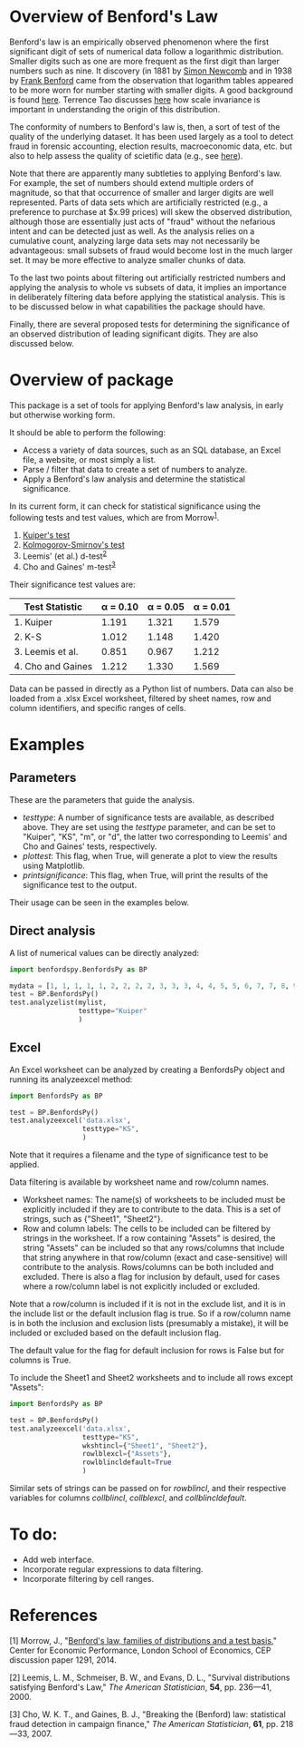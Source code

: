 # Overview of Benford's Law

Benford's law is an empirically observed phenomenon where the first significant digit of sets of
numerical data follow a logarithmic distribution. Smaller digits such as one are more frequent as
the first digit than larger numbers such as nine. It discovery (in 1881 by 
<a href="https://en.wikipedia.org/wiki/Simon_Newcomb" target="_blank">Simon Newcomb</a> and in 1938 by
<a href="https://en.wikipedia.org/wiki/Frank_Benford" target="_blank">Frank Benford</a> came from the
observation that logarithm tables appeared to be more worn for number starting with smaller digits. A
good background is found <a href="https://en.wikipedia.org/wiki/Benford%27s_law" target="_blank">here</a>.
Terrence Tao discusses
<a href="https://terrytao.wordpress.com/2009/07/03/benfords-law-zipfs-law-and-the-pareto-distribution/"
target="_blank">here</a> how scale invariance is important in understanding the origin of this distribution.

The conformity of numbers to Benford's law is, then, a sort of test of the quality of the underlying 
dataset. It has been used largely as a tool to detect fraud in forensic accounting, election results,
macroeconomic data, etc. but also to help assess the quality of scietific data (e.g., see
<a href="http://www.checkyourdata.com/index.php" target="_blank">here</a>).

Note that there are apparently many subtleties to applying Benford's law. For example, the set of 
numbers should extend multiple orders of magnitude, so that that occurrence of smaller and larger digits
are well represented. Parts of data sets which are artificially restricted (e.g., a preference to
purchase at $x.99 prices) will skew the observed distribution, although those are essentially just acts 
of "fraud" without the nefarious intent and can be detected just as well. As the analysis relies on a 
cumulative count, analyzing large data sets may not necessarily be advantageous: small subsets of
fraud would become lost in the much larger set. It may be more effective to analyze smaller chunks
of data.

To the last two points about filtering out artificially restricted numbers and applying the analysis to 
whole vs subsets of data, it implies an importance in deliberately filtering data before
applying the statistical analysis. This is to be discussed below in what capabilities the package should have.

Finally, there are several proposed tests for determining the significance of an observed distribution
of leading significant digits. They are also discussed below.

# Overview of package

This package is a set of tools for applying Benford's law analysis, in early but otherwise working form.

It should be able to perform the following:

* Access a variety of data sources, such as an SQL database, an Excel file, a website, or most simply a list.
* Parse / filter that data to create a set of numbers to analyze.
* Apply a Benford's law analysis and determine the statistical significance.

In its current form, it can check for statistical significance using the following tests and test values,
which are from Morrow<sup>[1](#Morrow)</sup>.

1. <a href="https://en.wikipedia.org/wiki/Kuiper's_test" target="_blank">Kuiper's test</a>
2. <a href="https://en.wikipedia.org/wiki/Kolmogorov%E2%80%93Smirnov_test" target="_blank">Kolmogorov-Smirnov's test</a>
3. Leemis' (et al.) d-test<sup>[2](#Leemis)</sup>
4. Cho and Gaines' m-test<sup>[3](#Cho-Gaines)</sup>

Their significance test values are:

| Test Statistic   | &#945; = 0.10 | &#945; = 0.05 | &#945; = 0.01 |
| ---              | ---           | ---           | ---           |
| 1. Kuiper        | 1.191         | 1.321         | 1.579         |
| 2. K-S           | 1.012         | 1.148         | 1.420         |
| 3. Leemis et al. | 0.851         | 0.967         | 1.212         |
| 4. Cho and Gaines| 1.212         | 1.330         | 1.569         |

Data can be passed in directly as a Python list of numbers. Data can also be loaded from a
.xlsx Excel worksheet, filtered by sheet names, row and column identifiers, and specific ranges of
cells.

# Examples

## Parameters

These are the parameters that guide the analysis.

* *testtype*: A number of significance tests are available, as described above. They are set using the *testtype*
parameter, and can be set to "Kuiper", "KS", "m", or "d", the latter two corresponding to Leemis' and Cho and Gaines'
tests, respectively.
* *plottest*: This flag, when True, will generate a plot to view the results using Matplotlib.
* *printsignificance*: This flag, when True, will print the results of the significance test to the output.

Their usage can be seen in the examples below.

## Direct analysis

A list of numerical values can be directly analyzed:

```python
import benfordspy.BenfordsPy as BP

mydata = [1, 1, 1, 1, 1, 2, 2, 2, 2, 3, 3, 3, 4, 4, 5, 5, 6, 7, 7, 8, 9]
test = BP.BenfordsPy()
test.analyzelist(mylist,
                 testtype="Kuiper"
                 )
```

## Excel

An Excel worksheet can be analyzed by creating a BenfordsPy object and running its analyzeexcel method:

```python
import BenfordsPy as BP

test = BP.BenfordsPy()
test.analyzeexcel('data.xlsx',
                  testtype="KS",
                  )
```

Note that it requires a filename and the type of significance test to be applied.

Data filtering is available by worksheet name and row/column names.

* Worksheet names: The name(s) of worksheets to be included must be explicitly included if
they are to contribute to the data. This is a set of strings, such as {"Sheet1", "Sheet2"}.
* Row and column labels: The cells to be included can be filtered by strings in the worksheet. If a row
containing "Assets" is desired, the string "Assets" can be included so that any rows/columns that
include that string anywhere in that row/column (exact and case-sensitive) will contribute to the analysis.
Rows/columns can be both included and excluded. There is also a flag for inclusion by default, used for cases where
a row/column label is not explicitly included or excluded.

Note that a row/column is included if it is not in the exclude list, and it is in the include list
or the default inclusion flag is true. So if a row/column name is in both the inclusion and exclusion
lists (presumably a mistake), it will be included or excluded based on the default inclusion flag.

The default value for the flag for default inclusion for rows is False but for columns is True.

To include the Sheet1 and Sheet2 worksheets and to include all rows except "Assets":
```python
import BenfordsPy as BP

test = BP.BenfordsPy()
test.analyzeexcel('data.xlsx',
                  testtype="KS",
                  wkshtincl={"Sheet1", "Sheet2"},
                  rowlblexcl={"Assets"},
                  rowlblincldefault=True
                  )
```

Similar sets of strings can be passed on for *rowblincl*, and their respective variables for columns
*collblincl*, *collblexcl*, and *collblincldefault*.

# To do:

* Add web interface.
* Incorporate regular expressions to data filtering.
* Incorporate filtering by cell ranges.

# References

<a name="Morrow"> [1] Morrow, J., "<a href="http://cep.lse.ac.uk/pubs/download/dp1291.pdf" target="_blank">Benford's law, families of distributions and a test basis</a>,"
Center for Economic Performance, London School of Economics, CEP discussion paper 1291,  2014.</a>

<a name="Leemis"> [2] Leemis, L. M., Schmeiser, B. W., and Evans, D. L., "Survival distributions satisfying Benford's Law," *The American
Statistician*, **54**, pp. 236&mdash;41, 2000. </a>

<a name="Cho-Gaines"> [3] Cho, W. K. T., and Gaines, B. J., "Breaking the (Benford) law: statistical fraud detection in campaign finance,"
*The American Statistician*, **61**, pp. 218&mdash;33, 2007.